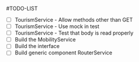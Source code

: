 #TODO-LIST

- [ ] TourismService - Allow methods other than GET
- [ ] TourismService - Use mock in test
- [ ] TourismService - Test that body is read properly
- [ ] Build the MobilityService
- [ ] Build the interface
- [ ] Build generic component RouterService 